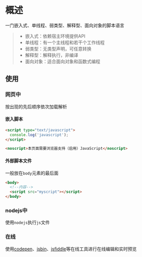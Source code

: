 # 概述

一门嵌入式、单线程、弱类型、解释型、面向对象的脚本语言

> * 嵌入式：依赖宿主环境提供API
> * 单线程：有一个主线程和若干个工作线程
> * 弱类型：无类型声明，可任意转换
> * 解释型：解释执行，非编译
> * 面向对象：适合面向对象和函数式编程

## 使用

### 网页中

按出现的先后顺序依次加载解析

#### 嵌入脚本

```html
<script type="text/javascript">
  console.log('javascript');
</script>

<noscript>本页面需要浏览器支持（启用）JavaScript</noscript>
```

#### 外部脚本文件

一般放在`body`元素的最后面

```html
<body>
  <!--内容-->
  <script src="myscript"></script>
</body>
```

### nodejs中

使用`nodejs`执行`js`文件

### 在线

使用[codepen](https://codepen.io)、[jsbin](http://jsbin.com/?html,output)、[jsfiddle](https://jsfiddle.net/)等在线工具进行在线编辑和实时预览
